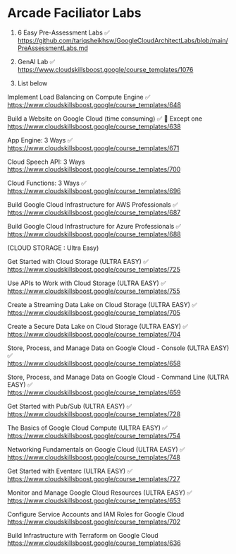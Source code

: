 # Arcade Faciliator Labs

1) 6 Easy Pre-Assessment Labs  ✅    
https://github.com/tariqsheikhsw/GoogleCloudArchitectLabs/blob/main/PreAssessmentLabs.md  
 

1) GenAI Lab  ✅  
https://www.cloudskillsboost.google/course_templates/1076

2) List below  


Implement Load Balancing on Compute Engine  ✅   
https://www.cloudskillsboost.google/course_templates/648 


Build a Website on Google Cloud (time consuming)  ✅ 🔘 Except one   
https://www.cloudskillsboost.google/course_templates/638  


App Engine: 3 Ways    ✅   
https://www.cloudskillsboost.google/course_templates/671    


Cloud Speech API: 3 Ways  
https://www.cloudskillsboost.google/course_templates/700  


Cloud Functions: 3 Ways  ✅   
https://www.cloudskillsboost.google/course_templates/696  


Build Google Cloud Infrastructure for AWS Professionals  ✅   
https://www.cloudskillsboost.google/course_templates/687


Build Google Cloud Infrastructure for Azure Professionals  ✅   
https://www.cloudskillsboost.google/course_templates/688

(CLOUD STORAGE : Ultra Easy) 

Get Started with Cloud Storage  (ULTRA EASY)  ✅  
https://www.cloudskillsboost.google/course_templates/725  


Use APIs to Work with Cloud Storage  (ULTRA EASY) ✅  
https://www.cloudskillsboost.google/course_templates/755  


Create a Streaming Data Lake on Cloud Storage (ULTRA EASY) ✅   
https://www.cloudskillsboost.google/course_templates/705  


Create a Secure Data Lake on Cloud Storage (ULTRA EASY)  ✅   
https://www.cloudskillsboost.google/course_templates/704




Store, Process, and Manage Data on Google Cloud - Console  (ULTRA EASY) ✅  
https://www.cloudskillsboost.google/course_templates/658  


Store, Process, and Manage Data on Google Cloud - Command Line  (ULTRA EASY) ✅  
https://www.cloudskillsboost.google/course_templates/659  


Get Started with Pub/Sub  (ULTRA EASY) ✅   
https://www.cloudskillsboost.google/course_templates/728  


The Basics of Google Cloud Compute  (ULTRA EASY) ✅  
https://www.cloudskillsboost.google/course_templates/754  


Networking Fundamentals on Google Cloud  (ULTRA EASY) ✅  
https://www.cloudskillsboost.google/course_templates/748  


Get Started with Eventarc  (ULTRA EASY) ✅    
https://www.cloudskillsboost.google/course_templates/727  


Monitor and Manage Google Cloud Resources  (ULTRA EASY) ✅    
https://www.cloudskillsboost.google/course_templates/653



Configure Service Accounts and IAM Roles for Google Cloud  
https://www.cloudskillsboost.google/course_templates/702  


Build Infrastructure with Terraform on Google Cloud  
https://www.cloudskillsboost.google/course_templates/636  
